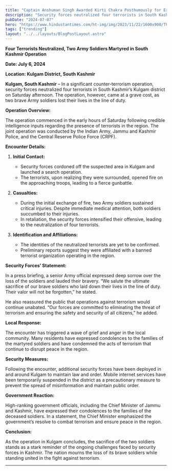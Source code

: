 ```yaml
---
title: "Captain Anshuman Singh Awarded Kirti Chakra Posthumously for Exemplary Bravery"
description: "Security forces neutralized four terrorists in South Kashmir’s Kulgam district on Saturday afternoon. The operation, however, came at a grave cost"
pubDate: "2024-07-07"
hero: "https://www.hindustantimes.com/ht-img/img/2023/11/22/1600x900/The-area-where-the-encounter-is-ongoing-is-a-dense_1700667282381.jpg"
tags: ["trending"]
layout: "../../layouts/BlogPostLayout.astro"
---
```

**Four Terrorists Neutralized, Two Army Soldiers Martyred in South Kashmir Operation**

**Date: July 6, 2024**

**Location: Kulgam District, South Kashmir**

**Kulgam, South Kashmir** – In a significant counter-terrorism operation, security forces neutralized four terrorists in South Kashmir’s Kulgam district on Saturday afternoon. The operation, however, came at a grave cost, as two brave Army soldiers lost their lives in the line of duty.

**Operation Overview:**

The operation commenced in the early hours of Saturday following credible intelligence inputs regarding the presence of terrorists in the region. The joint operation was conducted by the Indian Army, Jammu and Kashmir Police, and the Central Reserve Police Force (CRPF).

**Encounter Details:**

1. **Initial Contact:** 
   - Security forces cordoned off the suspected area in Kulgam and launched a search operation. 
   - The terrorists, upon realizing they were surrounded, opened fire on the approaching troops, leading to a fierce gunbattle.

2. **Casualties:** 
   - During the initial exchange of fire, two Army soldiers sustained critical injuries. Despite immediate medical attention, both soldiers succumbed to their injuries.
   - In retaliation, the security forces intensified their offensive, leading to the neutralization of four terrorists.

3. **Identification and Affiliations:** 
   - The identities of the neutralized terrorists are yet to be confirmed. 
   - Preliminary reports suggest they were affiliated with a banned terrorist organization operating in the region.

**Security Forces’ Statement:**

In a press briefing, a senior Army official expressed deep sorrow over the loss of the soldiers and lauded their bravery. “We salute the ultimate sacrifice of our brave soldiers who laid down their lives in the line of duty. Their valor will not be forgotten,” he stated.

He also reassured the public that operations against terrorism would continue unabated. “Our forces are committed to eliminating the threat of terrorism and ensuring the safety and security of all citizens,” he added.

**Local Response:**

The encounter has triggered a wave of grief and anger in the local community. Many residents have expressed condolences to the families of the martyred soldiers and have condemned the acts of terrorism that continue to disrupt peace in the region.

**Security Measures:**

Following the encounter, additional security forces have been deployed in and around Kulgam to maintain law and order. Mobile internet services have been temporarily suspended in the district as a precautionary measure to prevent the spread of misinformation and maintain public order.

**Government Reaction:**

High-ranking government officials, including the Chief Minister of Jammu and Kashmir, have expressed their condolences to the families of the deceased soldiers. In a statement, the Chief Minister emphasized the government’s resolve to combat terrorism and ensure peace in the region.

**Conclusion:**

As the operation in Kulgam concludes, the sacrifice of the two soldiers stands as a stark reminder of the ongoing challenges faced by security forces in Kashmir. The nation mourns the loss of its brave soldiers while standing united in the fight against terrorism.



---